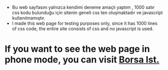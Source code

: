 * Bu web sayfasını yalnızca kendimi deneme amaçlı yaptım , 1000 satır css kodu bulunduğu için sitenin geneli css ten oluşmaktadır ve javascript kullanılmamıştır.
* I made this web page for testing purposes only, since it has 1000 lines of css code, the entire site consists of css and no javascript is used.

# If you want to see the web page in phone mode, you can visit <a href="https://www.borsaist.w3spaces.com">Borsa Ist. </a>
